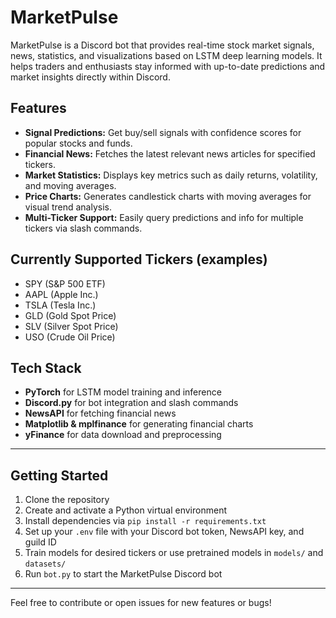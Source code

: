 # MarketPulse

MarketPulse is a Discord bot that provides real-time stock market signals, news, statistics, and visualizations based on LSTM deep learning models. It helps traders and enthusiasts stay informed with up-to-date predictions and market insights directly within Discord.

## Features

- **Signal Predictions:** Get buy/sell signals with confidence scores for popular stocks and funds.  
- **Financial News:** Fetches the latest relevant news articles for specified tickers.  
- **Market Statistics:** Displays key metrics such as daily returns, volatility, and moving averages.  
- **Price Charts:** Generates candlestick charts with moving averages for visual trend analysis.  
- **Multi-Ticker Support:** Easily query predictions and info for multiple tickers via slash commands.

## Currently Supported Tickers (examples)

- SPY (S&P 500 ETF)  
- AAPL (Apple Inc.)  
- TSLA (Tesla Inc.)  
- GLD (Gold Spot Price)  
- SLV (Silver Spot Price)  
- USO (Crude Oil Price)

## Tech Stack

- **PyTorch** for LSTM model training and inference  
- **Discord.py** for bot integration and slash commands  
- **NewsAPI** for fetching financial news  
- **Matplotlib & mplfinance** for generating financial charts  
- **yFinance** for data download and preprocessing  

---

## Getting Started

1. Clone the repository  
2. Create and activate a Python virtual environment  
3. Install dependencies via `pip install -r requirements.txt`  
4. Set up your `.env` file with your Discord bot token, NewsAPI key, and guild ID  
5. Train models for desired tickers or use pretrained models in `models/` and `datasets/`  
6. Run `bot.py` to start the MarketPulse Discord bot  

---

Feel free to contribute or open issues for new features or bugs!


